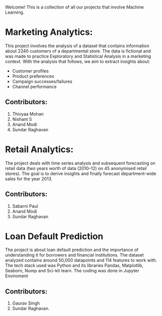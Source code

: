 Welcome! This is a collection of all our projects that involve Machine Learning.

# Marketing Analytics:

This project involves the analysis of a dataset that contains information about 2240 customers of a departmental store. The data is fictional and was made to practice Exploratory and Statistical Analysis in a marketing context. With the analysis that follows, we aim to extract insights about:

+ Customer profiles
+ Product preferences
+ Campaign successes/failures
+ Channel performance

## Contributors:

1. Thivyaa Mohan
2. Nishant S
3. Anand Modi
4. Sundar Raghavan

# Retail Analytics:

The project deals with time series analysis and subsequent forecasting on retail data (two years worth of data (2010–12) on 45 anonymised retail stores). The goal is to derive insights and finally forecast department-wide sales for the year 2013.

## Contributors:

1. Sabarni Paul
2. Anand Modi
3. Sundar Raghavan 

# Loan Default Prediction

The project is about loan default prediction and the importance of understanding it for borrowers and financial institutions. The dataset analyzed contains around 50,000 datapoints and 114 features to work with. The tech stack used was Python and its libraries Pandas, Matplotlib, Seaborn, Nump and Sci-kit learn. The coding was done in Jupyter Enviroment

## Contributors:

1. Gaurav Singh
2. Sundar Raghavan.
